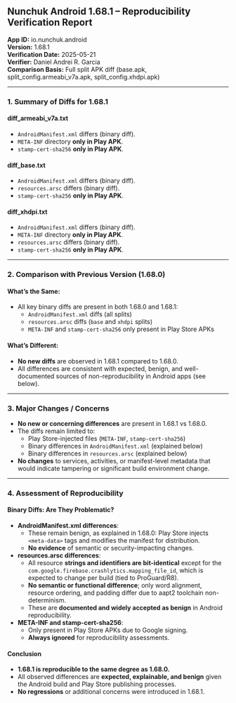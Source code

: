 ## Nunchuk Android 1.68.1 – Reproducibility Verification Report

**App ID:** io.nunchuk.android\
**Version:** 1.68.1\
**Verification Date:** 2025-05-21\
**Verifier:** Daniel Andrei R. Garcia\
**Comparison Basis:** Full split APK diff (base.apk, split\_config.armeabi\_v7a.apk, split\_config.xhdpi.apk)

* * *

### 1\. **Summary of Diffs for 1.68.1**

#### **diff\_armeabi\_v7a.txt**

-   `AndroidManifest.xml` differs (binary diff).
-   `META-INF` directory **only in Play APK**.
-   `stamp-cert-sha256` **only in Play APK**.

#### **diff\_base.txt**

-   `AndroidManifest.xml` differs (binary diff).
-   `resources.arsc` differs (binary diff).
-   `stamp-cert-sha256` **only in Play APK**.

#### **diff\_xhdpi.txt**

-   `AndroidManifest.xml` differs (binary diff).
-   `META-INF` directory **only in Play APK**.
-   `resources.arsc` differs (binary diff).
-   `stamp-cert-sha256` **only in Play APK**.
* * *

### 2\. **Comparison with Previous Version (1.68.0)**

#### **What’s the Same:**

-   All key binary diffs are present in both 1.68.0 and 1.68.1:
    -   `AndroidManifest.xml` diffs (all splits)
    -   `resources.arsc` diffs (`base` and `xhdpi` splits)
    -   `META-INF` and `stamp-cert-sha256` only present in Play Store APKs

#### **What’s Different:**

-   **No new diffs** are observed in 1.68.1 compared to 1.68.0.
-   All differences are consistent with expected, benign, and well-documented sources of non-reproducibility in Android apps (see below).
* * *

### 3\. **Major Changes / Concerns**

-   **No new or concerning differences** are present in 1.68.1 vs 1.68.0.
-   The diffs remain limited to:
    -   Play Store-injected files (`META-INF`, `stamp-cert-sha256`)
    -   Binary differences in `AndroidManifest.xml` (explained below)
    -   Binary differences in `resources.arsc` (explained below)
-   **No changes** to services, activities, or manifest-level metadata that would indicate tampering or significant build environment change.
* * *

### 4\. **Assessment of Reproducibility**

#### **Binary Diffs: Are They Problematic?**

-   **AndroidManifest.xml differences**:
    -   These remain benign, as explained in 1.68.0: Play Store injects `<meta-data>` tags and modifies the manifest for distribution.
    -   **No evidence** of semantic or security-impacting changes.
-   **resources.arsc differences**:
    -   All resource **strings and identifiers are bit-identical** except for the `com.google.firebase.crashlytics.mapping_file_id`, which is expected to change per build (tied to ProGuard/R8).
    -   **No semantic or functional difference**; only word alignment, resource ordering, and padding differ due to aapt2 toolchain non-determinism.
    -   These are **documented and widely accepted as benign** in Android reproducibility.
-   **META-INF and stamp-cert-sha256**:
    -   Only present in Play Store APKs due to Google signing.
    -   **Always ignored** for reproducibility assessments.

#### **Conclusion**

-   **1.68.1 is reproducible to the same degree as 1.68.0.**
-   All observed differences are **expected, explainable, and benign** given the Android build and Play Store publishing processes.
-   **No regressions** or additional concerns were introduced in 1.68.1.
